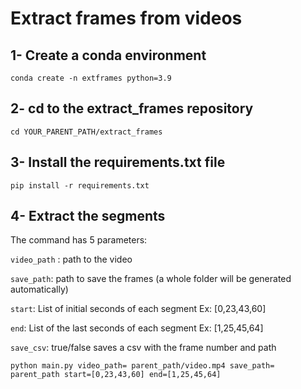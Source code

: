 # Extract frames from videos

## 1- Create a conda environment

```
conda create -n extframes python=3.9
```

## 2- cd to the extract_frames repository
```
cd YOUR_PARENT_PATH/extract_frames
```


## 3- Install the requirements.txt file
```
pip install -r requirements.txt
```

## 4- Extract the segments
The command has 5 parameters:

`video_path` : path to the video

`save_path`: path to save the frames (a whole folder will be generated automatically)

`start`: List of initial seconds of each segment Ex: [0,23,43,60]

`end`: List of the last seconds of each segment Ex: [1,25,45,64]

`save_csv`: true/false saves a csv with the frame number and path


```
python main.py video_path= parent_path/video.mp4 save_path= parent_path start=[0,23,43,60] end=[1,25,45,64]

```